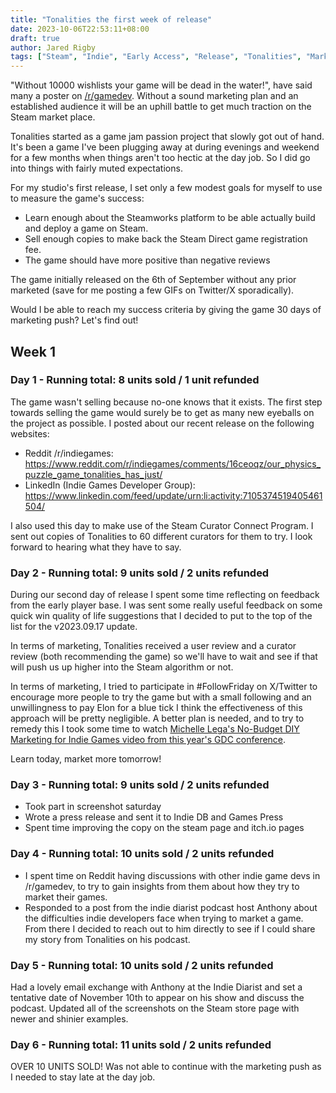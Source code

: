 ```yaml
---
title: "Tonalities the first week of release"
date: 2023-10-06T22:53:11+08:00
draft: true
author: Jared Rigby
tags: ["Steam", "Indie", "Early Access", "Release", "Tonalities", "Marketing"]
---
```


"Without 10000 wishlists your game will be dead in the water!", have said many a poster on [/r/gamedev](https://www.reddit.com/r/gamedev/). Without a sound marketing plan and an established audience it will be an uphill battle to get much traction on the Steam market place.

Tonalities started as a game jam passion project that slowly got out of hand. It's been a game I've been plugging away at during evenings and weekend for a few months when things aren't too hectic at the day job. So I did go into things with fairly muted expectations.

For my studio's first release, I set only a few modest goals for myself to use to measure the game's success:

- Learn enough about the Steamworks platform to be able actually build and deploy a game on Steam.
- Sell enough copies to make back the Steam Direct game registration fee.
- The game should have more positive than negative reviews

The game initially released on the 6th of September without any prior marketed (save for me posting a few GIFs on Twitter/X sporadically).

Would I be able to reach my success criteria by giving the game 30 days of marketing push? Let's find out!

## Week 1

### Day 1 - Running total: 8 units sold / 1 unit refunded

The game wasn't selling because no-one knows that it exists. The first step towards selling the game would surely be to get as many new eyeballs on the project as possible. I posted about our recent release on the following websites:

- Reddit /r/indiegames: https://www.reddit.com/r/indiegames/comments/16ceoqz/our_physics_puzzle_game_tonalities_has_just/
- LinkedIn (Indie Games Developer Group): https://www.linkedin.com/feed/update/urn:li:activity:7105374519405461504/

I also used this day to make use of the Steam Curator Connect Program. I sent out copies of Tonalities to 60 different curators for them to try. I look forward to hearing what they have to say.

### Day 2 - Running total: 9 units sold / 2 units refunded

During our second day of release I spent some time reflecting on feedback from the early player base. I was sent some really useful feedback on some quick win quality of life suggestions that I decided to put to the top of the list for the v2023.09.17 update.

In terms of marketing, Tonalities received a user review and a curator review (both recommending the game) so we'll have to wait and see if that will push us up higher into the Steam algorithm or not.

In terms of marketing, I tried to participate in #FollowFriday on X/Twitter to encourage more people to try the game but with a small following and an unwillingness to pay Elon for a blue tick I think the effectiveness of this approach will be pretty negligible. A better plan is needed, and to try to remedy this I took some time to watch [Michelle Lega's No-Budget DIY Marketing for Indie Games video from this year's GDC conference](https://www.youtube.com/watch?v=NWyZlGMysH8).

Learn today, market more tomorrow!

### Day 3 - Running total: 9 units sold / 2 units refunded

- Took part in screenshot saturday
- Wrote a press release and sent it to Indie DB and Games Press
- Spent time improving the copy on the steam page and itch.io pages

### Day 4 - Running total: 10 units sold / 2 units refunded

- I spent time on Reddit having discussions with other indie game devs in /r/gamedev, to try to gain insights from them about how they try to market their games.
- Responded to a post from the indie diarist podcast host Anthony about the difficulties indie developers face when trying to market a game. From there I decided to reach out to him directly to see if I could share my story from Tonalities on his podcast.

### Day 5 - Running total: 10 units sold / 2 units refunded

Had a lovely email exchange with Anthony at the Indie Diarist and set a tentative date of November 10th to appear on his show and discuss the podcast. Updated all of the screenshots on the Steam store page with newer and shinier examples.

### Day 6 - Running total: 11 units sold / 2 units refunded

OVER 10 UNITS SOLD! Was not able to continue with the marketing push as I needed to stay late at the day job.
